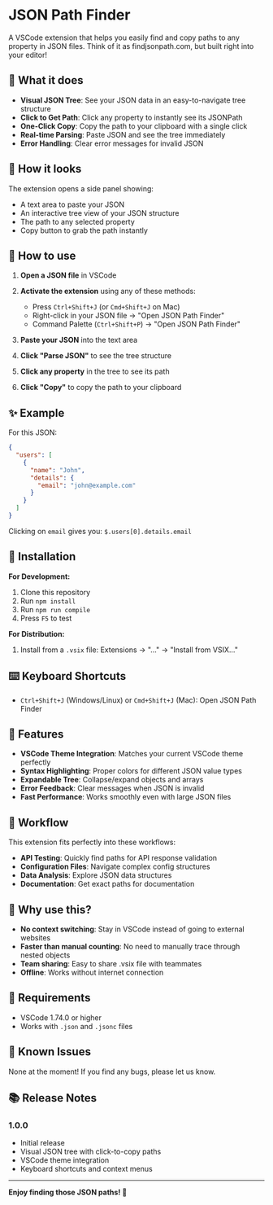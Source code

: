 # JSON Path Finder

A VSCode extension that helps you easily find and copy paths to any property in JSON files. Think of it as findjsonpath.com, but built right into your editor!

## 🚀 What it does

- **Visual JSON Tree**: See your JSON data in an easy-to-navigate tree structure
- **Click to Get Path**: Click any property to instantly see its JSONPath
- **One-Click Copy**: Copy the path to your clipboard with a single click
- **Real-time Parsing**: Paste JSON and see the tree immediately
- **Error Handling**: Clear error messages for invalid JSON

## 📸 How it looks

The extension opens a side panel showing:

- A text area to paste your JSON
- An interactive tree view of your JSON structure
- The path to any selected property
- Copy button to grab the path instantly

## 🎯 How to use

1. **Open a JSON file** in VSCode
2. **Activate the extension** using any of these methods:

   - Press `Ctrl+Shift+J` (or `Cmd+Shift+J` on Mac)
   - Right-click in your JSON file → "Open JSON Path Finder"
   - Command Palette (`Ctrl+Shift+P`) → "Open JSON Path Finder"

3. **Paste your JSON** into the text area
4. **Click "Parse JSON"** to see the tree structure
5. **Click any property** in the tree to see its path
6. **Click "Copy"** to copy the path to your clipboard

## ✨ Example

For this JSON:

```json
{
  "users": [
    {
      "name": "John",
      "details": {
        "email": "john@example.com"
      }
    }
  ]
}
```

Clicking on `email` gives you: `$.users[0].details.email`

## 🔧 Installation

**For Development:**

1. Clone this repository
2. Run `npm install`
3. Run `npm run compile`
4. Press `F5` to test

**For Distribution:**

1. Install from a `.vsix` file: Extensions → "..." → "Install from VSIX..."

## ⌨️ Keyboard Shortcuts

- `Ctrl+Shift+J` (Windows/Linux) or `Cmd+Shift+J` (Mac): Open JSON Path Finder

## 🎨 Features

- **VSCode Theme Integration**: Matches your current VSCode theme perfectly
- **Syntax Highlighting**: Proper colors for different JSON value types
- **Expandable Tree**: Collapse/expand objects and arrays
- **Error Feedback**: Clear messages when JSON is invalid
- **Fast Performance**: Works smoothly even with large JSON files

## 🔄 Workflow

This extension fits perfectly into these workflows:

- **API Testing**: Quickly find paths for API response validation
- **Configuration Files**: Navigate complex config structures
- **Data Analysis**: Explore JSON data structures
- **Documentation**: Get exact paths for documentation

## 🤝 Why use this?

- **No context switching**: Stay in VSCode instead of going to external websites
- **Faster than manual counting**: No need to manually trace through nested objects
- **Team sharing**: Easy to share .vsix file with teammates
- **Offline**: Works without internet connection

## 📝 Requirements

- VSCode 1.74.0 or higher
- Works with `.json` and `.jsonc` files

## 🐛 Known Issues

None at the moment! If you find any bugs, please let us know.

## 📚 Release Notes

### 1.0.0

- Initial release
- Visual JSON tree with click-to-copy paths
- VSCode theme integration
- Keyboard shortcuts and context menus

---

**Enjoy finding those JSON paths! 🎉**
